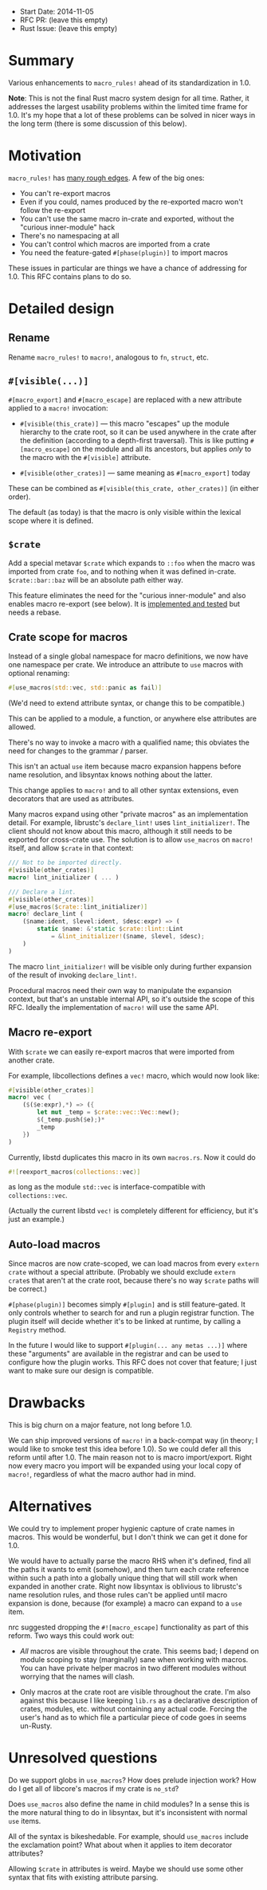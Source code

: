 - Start Date: 2014-11-05
- RFC PR: (leave this empty)
- Rust Issue: (leave this empty)

# Summary

Various enhancements to `macro_rules!` ahead of its standardization in 1.0.

**Note**: This is not the final Rust macro system design for all time.  Rather,
it addresses the largest usability problems within the limited time frame for
1.0.  It's my hope that a lot of these problems can be solved in nicer ways
in the long term (there is some discussion of this below).

# Motivation

`macro_rules!` has [many rough
edges](https://github.com/rust-lang/rfcs/issues/440).  A few of the big ones:

- You can't re-export macros
- Even if you could, names produced by the re-exported macro won't follow the re-export
- You can't use the same macro in-crate and exported, without the "curious inner-module" hack
- There's no namespacing at all
- You can't control which macros are imported from a crate
- You need the feature-gated `#[phase(plugin)]` to import macros

These issues in particular are things we have a chance of addressing for 1.0.
This RFC contains plans to do so.

# Detailed design

## Rename

Rename `macro_rules!` to `macro!`, analogous to `fn`, `struct`, etc.

## `#[visible(...)]`

`#[macro_export]` and `#[macro_escape]` are replaced with a new attribute
applied to a `macro!` invocation:

* `#[visible(this_crate)]` — this macro "escapes" up the module hierarchy to
  the crate root, so it can be used anywhere in the crate after the definition
  (according to a depth-first traversal).  This is like putting `#[macro_escape]`
  on the module and all its ancestors, but applies *only* to the macro with the
  `#[visible]` attribute.

* `#[visible(other_crates)]` — same meaning as `#[macro_export]` today

These can be combined as `#[visible(this_crate, other_crates)]` (in either
order).

The default (as today) is that the macro is only visible within the lexical
scope where it is defined.

## `$crate`

Add a special metavar `$crate` which expands to `::foo` when the macro was
imported from crate `foo`, and to nothing when it was defined in-crate.
`$crate::bar::baz` will be an absolute path either way.

This feature eliminates the need for the "curious inner-module" and also
enables macro re-export (see below).  It is [implemented and
tested](https://github.com/kmcallister/rust/commits/macro-reexport) but needs a
rebase.

## Crate scope for macros

Instead of a single global namespace for macro definitions, we now have one
namespace per crate.  We introduce an attribute to `use` macros with optional
renaming:

```rust
#[use_macros(std::vec, std::panic as fail)]
```

(We'd need to extend attribute syntax, or change this to be compatible.)

This can be applied to a module, a function, or anywhere else attributes are
allowed.

There's no way to invoke a macro with a qualified name; this obviates the need
for changes to the grammar / parser.

This isn't an actual `use` item because macro expansion happens before name
resolution, and libsyntax knows nothing about the latter.

This change applies to `macro!` and to all other syntax extensions, even
decorators that are used as attributes.

Many macros expand using other "private macros" as an implementation detail.
For example, librustc's `declare_lint!` uses `lint_initializer!`.  The client
should not know about this macro, although it still needs to be exported for
cross-crate use.  The solution is to allow `use_macros` on `macro!` itself, and
allow `$crate` in that context:

```rust
/// Not to be imported directly.
#[visible(other_crates)]
macro! lint_initializer ( ... )

/// Declare a lint.
#[visible(other_crates)]
#[use_macros($crate::lint_initializer)]
macro! declare_lint (
    ($name:ident, $level:ident, $desc:expr) => (
        static $name: &'static $crate::lint::Lint
            = &lint_initializer!($name, $level, $desc);
    )
)
```

The macro `lint_initializer!` will be visible only during further expansion of
the result of invoking `declare_lint!`.

Procedural macros need their own way to manipulate the expansion context, but
that's an unstable internal API, so it's outside the scope of this RFC.
Ideally the implementation of `macro!` will use the same API.

## Macro re-export

With `$crate` we can easily re-export macros that were imported from another
crate.

For example, libcollections defines a `vec!` macro, which would now look like:

```rust
#[visible(other_crates)]
macro! vec (
    ($($e:expr),*) => ({
        let mut _temp = $crate::vec::Vec::new();
        $(_temp.push($e);)*
        _temp
    })
)
```

Currently, libstd duplicates this macro in its own `macros.rs`.  Now it could
do

```rust
#![reexport_macros(collections::vec)]
```

as long as the module `std::vec` is interface-compatible with
`collections::vec`.

(Actually the current libstd `vec!` is completely different for efficiency, but
it's just an example.)

## Auto-load macros

Since macros are now crate-scoped, we can load macros from every `extern crate`
without a special attribute.  (Probably we should exclude `extern crate`s that
aren't at the crate root, because there's no way `$crate` paths will be
correct.)

`#[phase(plugin)]` becomes simply `#[plugin]` and is still feature-gated.  It
only controls whether to search for and run a plugin registrar function.  The
plugin itself will decide whether it's to be linked at runtime, by calling a
`Registry` method.

In the future I would like to support `#[plugin(... any metas ...)]` where
these "arguments" are available in the registrar and can be used to configure
how the plugin works.  This RFC does not cover that feature; I just want to
make sure our design is compatible.


# Drawbacks

This is big churn on a major feature, not long before 1.0.

We can ship improved versions of `macro!` in a back-compat way (in theory; I
would like to smoke test this idea before 1.0).  So we could defer all this
reform until after 1.0.  The main reason not to is macro import/export.  Right
now every macro you import will be expanded using your local copy of `macro!`,
regardless of what the macro author had in mind.

# Alternatives

We could try to implement proper hygienic capture of crate names in macros.
This would be wonderful, but I don't think we can get it done for 1.0.

We would have to actually parse the macro RHS when it's defined, find all the
paths it wants to emit (somehow), and then turn each crate reference within
such a path into a globally unique thing that will still work when expanded in
another crate.  Right now libsyntax is oblivious to librustc's name resolution
rules, and those rules can't be applied until macro expansion is done, because
(for example) a macro can expand to a `use` item.

nrc suggested dropping the `#![macro_escape]` functionality as part of this
reform.  Two ways this could work out:

- *All* macros are visible throughout the crate.  This seems bad; I depend on
  module scoping to stay (marginally) sane when working with macros.  You can
  have private helper macros in two different modules without worrying that
  the names will clash.

- Only macros at the crate root are visible throughout the crate.  I'm also
  against this because I like keeping `lib.rs` as a declarative description
  of crates, modules, etc. without containing any actual code.  Forcing the
  user's hand as to which file a particular piece of code goes in seems
  un-Rusty.

# Unresolved questions

Do we support globs in `use_macros`?  How does prelude injection work?
How do I get all of libcore's macros if my crate is `no_std`?

Does `use_macros` also define the name in child modules? In a sense this is the
more natural thing to do in libsyntax, but it's inconsistent with normal `use`
items.

All of the syntax is bikeshedable. For example, should `use_macros` include
the exclamation point? What about when it applies to item decorator attributes?

Allowing `$crate` in attributes is weird. Maybe we should use some other
syntax that fits with existing attribute parsing.
